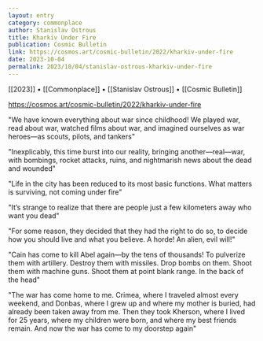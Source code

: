 ```yaml
---
layout: entry
category: commonplace
author: Stanislav Ostrous
title: Kharkiv Under Fire
publication: Cosmic Bulletin
link: https://cosmos.art/cosmic-bulletin/2022/kharkiv-under-fire
date: 2023-10-04
permalink: 2023/10/04/stanislav-ostrous-kharkiv-under-fire
---
```


[[2023]] • [[Commonplace]] • [[Stanislav Ostrous]] • [[Cosmic Bulletin]]

https://cosmos.art/cosmic-bulletin/2022/kharkiv-under-fire

"We have known everything about war since childhood! We played war, read about war, watched films about war, and imagined ourselves as war heroes—as scouts, pilots, and tankers"

"Inexplicably, this time burst into our reality, bringing another—real—war, with bombings, rocket attacks, ruins, and nightmarish news about the dead and wounded"

"Life in the city has been reduced to its most basic functions. What matters is surviving, not coming under fire"

"It’s strange to realize that there are people just a few kilometers away who want you dead"

"For some reason, they decided that they had the right to do so, to decide how you should live and what you believe. A horde! An alien, evil will!"

"Cain has come to kill Abel again—by the tens of thousands! To pulverize them with artillery. Destroy them with missiles. Drop bombs on them. Shoot them with machine guns. Shoot them at point blank range. In the back of the head"

"The war has come home to me. Crimea, where I traveled almost every weekend, and Donbas, where I grew up and where my mother is buried, had already been taken away from me. Then they took Kherson, where I lived for 25 years, where my children were born, and where my best friends remain. And now the war has come to my doorstep again"
